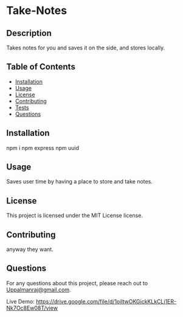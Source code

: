 # Take-Notes

## Description
Takes notes for you and saves it on the side, and stores locally.

## Table of Contents
- [Installation](#installation)
- [Usage](#usage)
- [License](#license)
- [Contributing](#contributing)
- [Tests](#tests)
- [Questions](#questions)

## Installation
npm i
npm express
npm uuid

## Usage
Saves user time by having a place to store and take notes.

## License
This project is licensed under the MIT License license.

## Contributing
anyway they want.

## Questions
For any questions about this project, please reach out to Uppalmanraj@gmail.com.

Live Demo:
https://drive.google.com/file/d/1oiltwOKGickKLkCLj1ER-Nk7Oc8Ew08T/view
